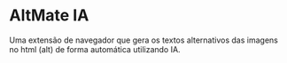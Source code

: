 # AltMate IA
Uma extensão de navegador que gera os textos alternativos das imagens no html (alt) de forma automática utilizando IA.
